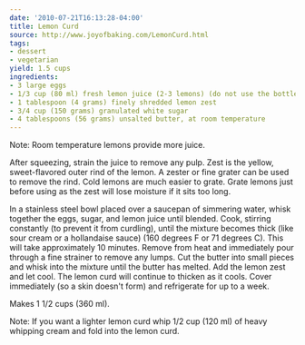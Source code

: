 ```yaml
---
date: '2010-07-21T16:13:28-04:00'
title: Lemon Curd
source: http://www.joyofbaking.com/LemonCurd.html
tags:
- dessert
- vegetarian
yield: 1.5 cups
ingredients: 
- 3 large eggs
- 1/3 cup (80 ml) fresh lemon juice (2-3 lemons) (do not use the bottled lemon juice)
- 1 tablespoon (4 grams) finely shredded lemon zest
- 3/4 cup (150 grams) granulated white sugar
- 4 tablespoons (56 grams) unsalted butter, at room temperature
---
```


Note: Room temperature lemons provide more juice.

After squeezing, strain the juice to remove any pulp. Zest is the yellow,
sweet-flavored outer rind of the lemon. A zester or fine grater can be used
to remove the rind. Cold lemons are much easier to grate. Grate lemons just
before using as the zest will lose moisture if it sits too long.

In a stainless steel bowl placed over a saucepan of simmering water, whisk
together the eggs, sugar, and lemon juice until blended. Cook, stirring
constantly (to prevent it from curdling), until the mixture becomes thick
(like sour cream or a hollandaise sauce) (160 degrees F or 71 degrees
C). This will take approximately 10 minutes. Remove from heat and
immediately pour through a fine strainer to remove any lumps. Cut the butter
into small pieces and whisk into the mixture until the butter has
melted. Add the lemon zest and let cool. The lemon curd will continue to
thicken as it cools. Cover immediately (so a skin doesn't form) and
refrigerate for up to a week.

Makes 1 1/2 cups (360 ml).

Note: If you want a lighter lemon curd whip 1/2 cup (120 ml) of heavy
whipping cream and fold into the lemon curd.
